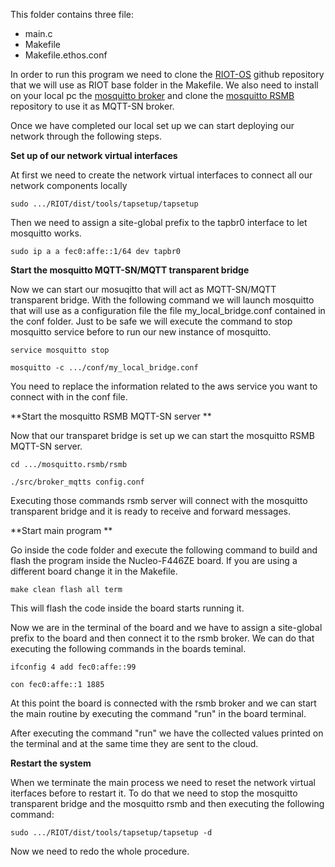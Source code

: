 This folder contains three file:
  - main.c
  - Makefile 
  - Makefile.ethos.conf

In order to run this program we need to clone the [RIOT-OS](https://github.com/RIOT-OS/RIOT) github repository that we will use as RIOT base folder in the Makefile.
We also need to install on your local pc the [mosquitto broker](https://mosquitto.org/) and clone the [mosquitto RSMB](https://github.com/eclipse/mosquitto.rsmb) repository to use it as MQTT-SN broker.

Once we have completed our local set up we can start deploying our network through the following steps.

**Set up of our network virtual interfaces**

At first we need to create the network virtual interfaces to connect all our network components locally

```
sudo .../RIOT/dist/tools/tapsetup/tapsetup
```

Then we need to assign a site-global prefix to the tapbr0 interface to let mosquitto works.

```
sudo ip a a fec0:affe::1/64 dev tapbr0
```

**Start the mosquitto MQTT-SN/MQTT transparent bridge**

Now we can start our mosuqitto that will act as MQTT-SN/MQTT transparent bridge. 
With the following command we will launch mosquitto that will use as a configuration file the file my_local_bridge.conf contained in the conf folder.
Just to be safe we will execute the command to stop mosquitto service before to run our new instance of mosquitto.

```
service mosquitto stop

mosquitto -c .../conf/my_local_bridge.conf
```

You need to replace the information related to the aws service you want to connect with in the conf file.

**Start the mosquitto RSMB MQTT-SN server **

Now that our transparet bridge is set up we can start the mosquitto RSMB MQTT-SN server.


```
cd .../mosquitto.rsmb/rsmb

./src/broker_mqtts config.conf
```

Executing those commands rsmb server will connect with the mosquitto transparent bridge and it is ready to receive and forward messages.


**Start main program **

Go inside the code folder and execute the following command to build and flash the program inside the Nucleo-F446ZE board.
If you are using a different board change it in the Makefile.

```
make clean flash all term
```

This will flash the code inside the board starts running it. 

Now we are in the terminal of the board and we have to assign a site-global prefix to the board and then connect it to the rsmb broker.
We can do that executing the following commands in the boards teminal.


```
ifconfig 4 add fec0:affe::99

con fec0:affe::1 1885
```

At this point the board is connected with the rsmb broker and we can start the main routine by executing the command "run" in the board terminal.

After executing the command "run" we have the collected values printed on the terminal and at the same time they are sent to the cloud.

**Restart the system**

When we terminate the main process we need to reset the network virtual iterfaces before to restart it.
To do that we need to stop the mosquitto transparent bridge and the mosquitto rsmb and then executing the following command:

```
sudo .../RIOT/dist/tools/tapsetup/tapsetup -d
```

Now we need to redo the whole procedure.







